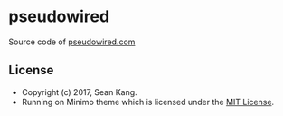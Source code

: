 # pseudowired

Source code of [pseudowired.com](https://pseudowired.com)

## License

* Copyright (c) 2017, Sean Kang.
* Running on Minimo theme which is licensed under the [MIT License](https://github.com/MunifTanjim/minimo/blob/master/LICENSE).

